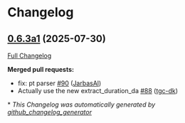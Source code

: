 # Changelog

## [0.6.3a1](https://github.com/OpenVoiceOS/ovos-date-parser/tree/0.6.3a1) (2025-07-30)

[Full Changelog](https://github.com/OpenVoiceOS/ovos-date-parser/compare/0.6.2...0.6.3a1)

**Merged pull requests:**

- fix: pt parser [\#90](https://github.com/OpenVoiceOS/ovos-date-parser/pull/90) ([JarbasAl](https://github.com/JarbasAl))
- Actually use the new extract\_duration\_da [\#88](https://github.com/OpenVoiceOS/ovos-date-parser/pull/88) ([tgc-dk](https://github.com/tgc-dk))



\* *This Changelog was automatically generated by [github_changelog_generator](https://github.com/github-changelog-generator/github-changelog-generator)*
